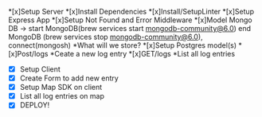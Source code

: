 *[x]Setup Server
    *[x]Install Dependencies
    *[x]Install/SetupLinter
    *[x]Setup Express App
    *[x]Setup Not Found and Error Middleware
*[x]Model Mongo DB -> start MongoDB(brew services start mongodb-community@6.0) end MongoDB (brew services stop mongodb-community@6.0), connect(mongosh)
    *What will we store?
*[x]Setup Postgres model(s)
*[x]Post/logs
    *Ceate a new log entry
*[x]GET/logs
    *List all log entries
*[x] Setup Client
*[x] Create Form to add new entry
*[x] Setup Map SDK on client
*[x] List all log entries on map
*[x] DEPLOY!
